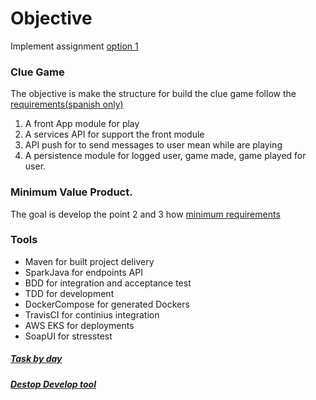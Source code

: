 # Objective

Implement assignment [option 1](https://github.com/jesusjavierdediego/assignments)

### Clue Game
The objective is make the structure for build the clue game follow the [requirements(spanish only)](https://github.com/fmsolana/assignment/blob/master/defitions/Requirements.txt)

1. A front App module for play
2. A services API for support the front module
3. API push for to send messages to user mean while are playing
4. A persistence module for logged user, game made, game played for user.

### Minimum Value Product.

The goal is develop the point 2 and 3 how [minimum requirements](https://github.com/fmsolana/assignment/blob/master/defitions/MVPRequirements)

### Tools
- Maven for built project delivery
- SparkJava for endpoints API
- BDD for integration and acceptance test
- TDD for development
- DockerCompose for generated Dockers
- TravisCI for continius integration 
- AWS EKS for deployments
- SoapUI for stresstest

##### [Task by day](https://github.com/fmsolana/assignment/tree/master/defitions/task)
##### [Destop Develop tool](https://github.com/fmsolana/assignment/blob/master/defitions/tools.txt)
